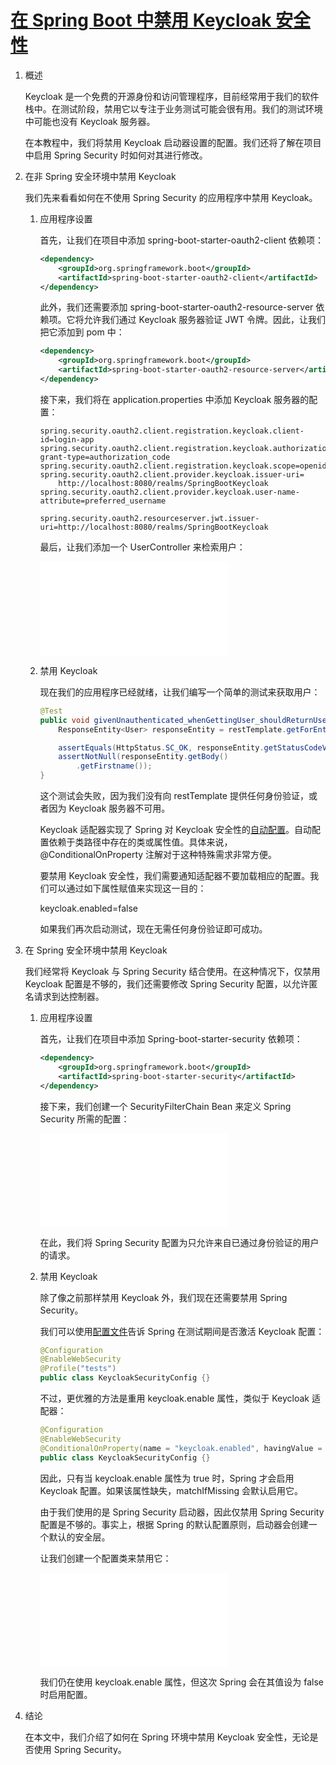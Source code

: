 # [在 Spring Boot 中禁用 Keycloak 安全性](https://www.baeldung.com/spring-keycloak-security-disable)

1. 概述

    Keycloak 是一个免费的开源身份和访问管理程序，目前经常用于我们的软件栈中。在测试阶段，禁用它以专注于业务测试可能会很有用。我们的测试环境中可能也没有 Keycloak 服务器。

    在本教程中，我们将禁用 Keycloak 启动器设置的配置。我们还将了解在项目中启用 Spring Security 时如何对其进行修改。

2. 在非 Spring 安全环境中禁用 Keycloak

    我们先来看看如何在不使用 Spring Security 的应用程序中禁用 Keycloak。

    1. 应用程序设置

        首先，让我们在项目中添加 spring-boot-starter-oauth2-client 依赖项：

        ```xml
        <dependency>
            <groupId>org.springframework.boot</groupId>
            <artifactId>spring-boot-starter-oauth2-client</artifactId>
        </dependency>
        ```

        此外，我们还需要添加 spring-boot-starter-oauth2-resource-server 依赖项。它将允许我们通过 Keycloak 服务器验证 JWT 令牌。因此，让我们把它添加到 pom 中：

        ```xml
        <dependency>
            <groupId>org.springframework.boot</groupId>
            <artifactId>spring-boot-starter-oauth2-resource-server</artifactId>
        </dependency>
        ```

        接下来，我们将在 application.properties 中添加 Keycloak 服务器的配置：

        ```properties
        spring.security.oauth2.client.registration.keycloak.client-id=login-app
        spring.security.oauth2.client.registration.keycloak.authorization-grant-type=authorization_code
        spring.security.oauth2.client.registration.keycloak.scope=openid
        spring.security.oauth2.client.provider.keycloak.issuer-uri=
            http://localhost:8080/realms/SpringBootKeycloak
        spring.security.oauth2.client.provider.keycloak.user-name-attribute=preferred_username

        spring.security.oauth2.resourceserver.jwt.issuer-uri=http://localhost:8080/realms/SpringBootKeycloak
        ```

        最后，让我们添加一个 UserController 来检索用户：

        ![UserController](/src/main/java/com/baeldung/disablingkeycloak/UserController.java)

    2. 禁用 Keycloak

        现在我们的应用程序已经就绪，让我们编写一个简单的测试来获取用户：

        ```java
        @Test
        public void givenUnauthenticated_whenGettingUser_shouldReturnUser() {
            ResponseEntity<User> responseEntity = restTemplate.getForEntity("/users/1", User.class);

            assertEquals(HttpStatus.SC_OK, responseEntity.getStatusCodeValue());
            assertNotNull(responseEntity.getBody()
                .getFirstname());
        }
        ```

        这个测试会失败，因为我们没有向 restTemplate 提供任何身份验证，或者因为 Keycloak 服务器不可用。

        Keycloak 适配器实现了 Spring 对 Keycloak 安全性的[自动配置](https://docs.spring.io/spring-boot/docs/current/reference/html/using.html#using.auto-configuration)。自动配置依赖于类路径中存在的类或属性值。具体来说，@ConditionalOnProperty 注解对于这种特殊需求非常方便。

        要禁用 Keycloak 安全性，我们需要通知适配器不要加载相应的配置。我们可以通过如下属性赋值来实现这一目的：

        keycloak.enabled=false

        如果我们再次启动测试，现在无需任何身份验证即可成功。

3. 在 Spring 安全环境中禁用 Keycloak

    我们经常将 Keycloak 与 Spring Security 结合使用。在这种情况下，仅禁用 Keycloak 配置是不够的，我们还需要修改 Spring Security 配置，以允许匿名请求到达控制器。

    1. 应用程序设置

        首先，让我们在项目中添加 Spring-boot-starter-security 依赖项：

        ```xml
        <dependency>
            <groupId>org.springframework.boot</groupId>
            <artifactId>spring-boot-starter-security</artifactId>
        </dependency>
        ```

        接下来，我们创建一个 SecurityFilterChain Bean 来定义 Spring Security 所需的配置：

        ![KeycloakSecurityConfig](/src/main/java/com/baeldung/disablingkeycloak/KeycloakSecurityConfig.java)

        在此，我们将 Spring Security 配置为只允许来自已通过身份验证的用户的请求。

    2. 禁用 Keycloak

        除了像之前那样禁用 Keycloak 外，我们现在还需要禁用 Spring Security。

        我们可以使用[配置文件](https://www.baeldung.com/spring-profiles)告诉 Spring 在测试期间是否激活 Keycloak 配置：

        ```java
        @Configuration
        @EnableWebSecurity
        @Profile("tests")
        public class KeycloakSecurityConfig {}
        ```

        不过，更优雅的方法是重用 keycloak.enable 属性，类似于 Keycloak 适配器：

        ```java
        @Configuration
        @EnableWebSecurity
        @ConditionalOnProperty(name = "keycloak.enabled", havingValue = "true", matchIfMissing = true)
        public class KeycloakSecurityConfig {}
        ```

        因此，只有当 keycloak.enable 属性为 true 时，Spring 才会启用 Keycloak 配置。如果该属性缺失，matchIfMissing 会默认启用它。

        由于我们使用的是 Spring Security 启动器，因此仅禁用 Spring Security 配置是不够的。事实上，根据 Spring 的默认配置原则，启动器会创建一个默认的安全层。

        让我们创建一个配置类来禁用它：

        ![DisableSecurityConfiguration](/src/main/java/com/baeldung/disablingkeycloak/DisableSecurityConfiguration.java)

        我们仍在使用 keycloak.enable 属性，但这次 Spring 会在其值设为 false 时启用配置。

4. 结论

    在本文中，我们介绍了如何在 Spring 环境中禁用 Keycloak 安全性，无论是否使用 Spring Security。
